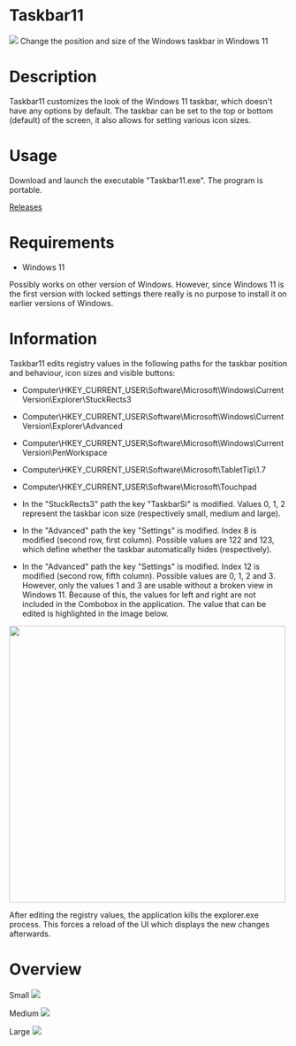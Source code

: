 # Taskbar11
<img src="https://github.com/jetspiking/Taskbar11/blob/main/Images/Taskbar11_LargeLeft.png">
Change the position and size of the Windows taskbar in Windows 11

# Description
Taskbar11 customizes the look of the Windows 11 taskbar, which doesn't have any options by default. The taskbar can be set to the top or bottom (default) of the screen, it also allows for setting various icon sizes.

# Usage
Download and launch the executable "Taskbar11.exe". The program is portable.

[Releases](https://github.com/jetspiking/Taskbar11/releases)

# Requirements
- Windows 11

Possibly works on other version of Windows. However, since Windows 11 is the first version with locked settings there really is no purpose to install it on earlier versions of Windows.

# Information
Taskbar11 edits registry values in the following paths for the taskbar position and behaviour, icon sizes and visible buttons:
- Computer\HKEY_CURRENT_USER\Software\Microsoft\Windows\CurrentVersion\Explorer\StuckRects3
- Computer\HKEY_CURRENT_USER\Software\Microsoft\Windows\CurrentVersion\Explorer\Advanced
- Computer\HKEY_CURRENT_USER\Software\Microsoft\Windows\CurrentVersion\PenWorkspace
- Computer\HKEY_CURRENT_USER\Software\Microsoft\TabletTip\1.7
- Computer\HKEY_CURRENT_USER\Software\Microsoft\Touchpad

- In the "StuckRects3" path the key "TaskbarSi" is modified. Values 0, 1, 2 represent the taskbar icon size (respectively small, medium and large).
- In the "Advanced" path the key "Settings" is modified. Index 8 is modified (second row, first column). Possible values are 122 and 123, which define whether the taskbar automatically hides (respectively).
- In the "Advanced" path the key "Settings" is modified. Index 12 is modified (second row, fifth column). Possible values are 0, 1, 2 and 3. However, only the values 1 and 3 are usable without a broken view in Windows 11. Because of this, the values for left and right are not included in the Combobox in the application. The value that can be edited is highlighted in the image below.
 
<img src="https://raw.githubusercontent.com/jetspiking/Taskbar11/main/Images/Taskbar11_RegistryPositionValue.png" width="500">

After editing the registry values, the application kills the explorer.exe process. This forces a reload of the UI which displays the new changes afterwards.

# Overview
Small
<img src="https://github.com/jetspiking/Taskbar11/blob/main/Images/Taskbar11_SmallCentered.png">

Medium
<img src="https://github.com/jetspiking/Taskbar11/blob/main/Images/Taskbar11_MediumCentered.png">

Large
<img src="https://github.com/jetspiking/Taskbar11/blob/main/Images/Taskbar11_LargeLeft.png">


